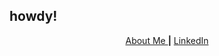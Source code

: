 ## howdy!
<p align="center">
  <a href="hahaffan.github.io">About Me </a> <strong>|</strong>
  <a href="https://www.linkedin.com/in/hahaffan/">LinkedIn</a>
</p>
<!--
**hahaffan/hahaffan** is a ✨ _special_ ✨ repository because its `README.md` (this file) appears on your GitHub profile.

Here are some ideas to get you started:

- 🔭 I’m currently working on ...
- 🌱 I’m currently learning ...
- 👯 I’m looking to collaborate on ...
- 🤔 I’m looking for help with ...
- 💬 Ask me about ...
- 📫 How to reach me: ...
- 😄 Pronouns: ...
- ⚡ Fun fact: ...
-->
